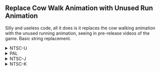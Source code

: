 ## Replace Cow Walk Animation with Unused Run Animation

Silly and useless code, all it does is it replaces the cow walking animation with the unused running animation, seeing in pre-release videos of the game. Basic string replacement.

<details>
<summary>NTSC-U</summary>

```powerpc
0489AC64 72756E00
```
</details>

<details>
<summary>PAL</summary>

```powerpc
0489F334 72756E00
```
</details>

<details>
<summary>NTSC-J</summary>

```powerpc
0489E494 72756E00
```
</details>

<details>
<summary>NTSC-K</summary>

```powerpc
0488D794 72756E00
```
</details>